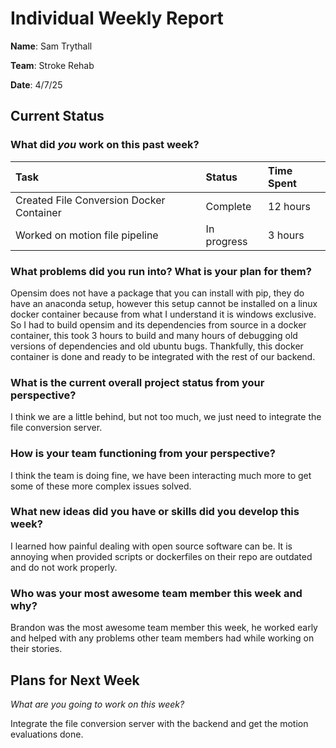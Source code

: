# **Individual Weekly Report**

**Name**: Sam Trythall

**Team**: Stroke Rehab

**Date**: 4/7/25

## **Current Status**

### **What did *you* work on this past week?**

| Task  | Status | Time Spent |
| :---- | :---- | :---- |
| Created File Conversion Docker Container | Complete | 12 hours |
| Worked on motion file pipeline | In progress | 3 hours |

### **What problems did you run into? What is your plan for them?**

Opensim does not have a package that you can install with pip, they do have an anaconda setup, however this setup cannot be installed on a linux docker container because from what I understand it is windows exclusive. So I had to build opensim and its dependencies from source in a docker container, this took 3 hours to build and many hours of debugging old versions of dependencies and old ubuntu bugs. Thankfully, this docker container is done and ready to be integrated with the rest of our backend.

### **What is the current overall project status from your perspective?**

I think we are a little behind, but not too much, we just need to integrate the file conversion server.

### **How is your team functioning from your perspective?**

I think the team is doing fine, we have been interacting much more to get some of these more complex issues solved.

### **What new ideas did you have or skills did you develop this week?**

I learned how painful dealing with open source software can be. It is annoying when provided scripts or dockerfiles on their repo are outdated and do not work properly.

### **Who was your most awesome team member this week and why?**

Brandon was the most awesome team member this week, he worked early and helped with any problems other team members had while working on their stories.

## **Plans for Next Week**

*What are you going to work on this week?*

Integrate the file conversion server with the backend and get the motion evaluations done.
